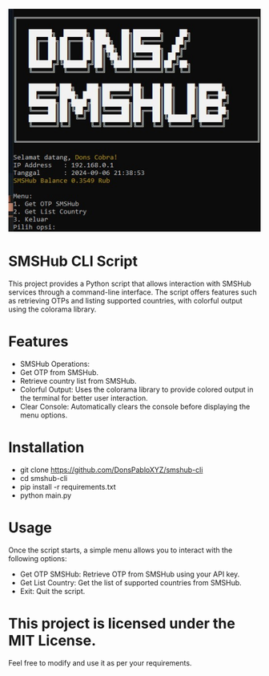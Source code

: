 ![alt text](https://github.com/DonsPabloXYZ/smshub-cli/blob/main/Screenshot_94.jpg)
# SMSHub CLI Script

This project provides a Python script that allows interaction with SMSHub services through a command-line interface. The script offers features such as retrieving OTPs and listing supported countries, with colorful output using the colorama library.

# Features

- SMSHub Operations:
- Get OTP from SMSHub.
- Retrieve country list from SMSHub.
- Colorful Output: Uses the colorama library to provide colored output in the terminal for better user interaction.
- Clear Console: Automatically clears the console before displaying the menu options.

# Installation

- git clone https://github.com/DonsPabloXYZ/smshub-cli
- cd smshub-cli
- pip install -r requirements.txt
- python main.py

# Usage

Once the script starts, a simple menu allows you to interact with the following options:
- Get OTP SMSHub: Retrieve OTP from SMSHub using your API key.
- Get List Country: Get the list of supported countries from SMSHub.
- Exit: Quit the script.

# This project is licensed under the MIT License. 

Feel free to modify and use it as per your requirements.
